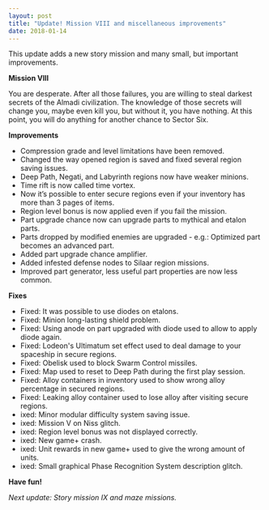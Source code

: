 ```yaml
---
layout: post
title: "Update! Mission VIII and miscellaneous improvements"
date: 2018-01-14
---
```


This update adds a new story mission and many small, but important improvements.

**Mission VIII**

You are desperate.
After all those failures, you are willing to steal darkest secrets of the Almadi civilization.
The knowledge of those secrets will change you, maybe even kill you, but without it, you have nothing.
At this point, you will do anything for another chance to Sector Six.

**Improvements**

* Compression grade and level limitations have been removed.
* Changed the way opened region is saved and fixed several region saving issues.
* Deep Path, Negati, and Labyrinth regions now have weaker minions.
* Time rift is now called time vortex.
* Now it’s possible to enter secure regions even if your inventory has more than 3 pages of items.
* Region level bonus is now applied even if you fail the mission.
* Part upgrade chance now can upgrade parts to mythical and etalon parts.
* Parts dropped by modified enemies are upgraded - e.g.: Optimized part becomes an advanced part.
* Added part upgrade chance amplifier.
* Added infested defense nodes to Silaar region missions.
* Improved part generator, less useful part properties are now less common.

**Fixes**

* Fixed: It was possible to use diodes on etalons.
* Fixed: Minion long-lasting shield problem.
* Fixed: Using anode on part upgraded with diode used to allow to apply diode again.
* Fixed: Lodeon's Ultimatum set effect used to deal damage to your spaceship in secure regions.
* Fixed: Obelisk used to block Swarm Control missiles.
* Fixed: Map used to reset to Deep Path during the first play session.
* Fixed: Alloy containers in inventory used to show wrong alloy percentage in secured regions.
* Fixed: Leaking alloy container used to lose alloy after visiting secure regions.
* ixed: Minor modular difficulty system saving issue.
* ixed: Mission V on Niss glitch.
* ixed: Region level bonus was not displayed correctly.
* ixed: New game+ crash.
* ixed: Unit rewards in new game+ used to give the wrong amount of units.
* ixed: Small graphical Phase Recognition System description glitch.

**Have fun!**

*Next update: Story mission IX and maze missions.*
